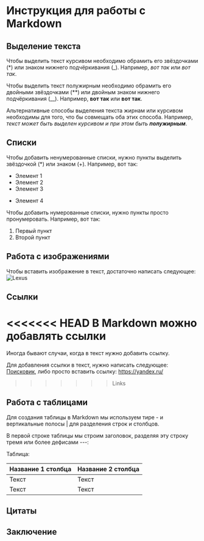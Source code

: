 # Инструкция для работы с Markdown

## Выделение текста

Чтобы выделить текст курсивом необходимо обрамить его звёздочками (*) или знаком нижнего подчёркивания (_). Например, *вот так* или _вот так_.

Чтобы выделить текст полужирным необходимо обрамить его двойными звёздочками (**) или двойным знаком нижнего подчёркивания (__). Например, **вот так** или __вот так__.

Альтернативные способы выделения текста жирнам или курсивом необходимы для того, что бы совмещать оба этих способа. Например, _текст может быть выделен курсивом и при этом быть **полужирным**_.

## Списки

Чтобы добавить ненумерованные списки, нужно пункты выделить звёздочкой (*) или знаком (+). Например, вот так:
* Элемент 1
* Элемент 2
* Элемент 3
+ Элемент 4

Чтобы добавить нумерованные списки, нужно пункты просто пронумеровать. Например, вот так:
1. Первый пункт
2. Второй пункт

## Работа с изображениями

Чтобы вставить изображение в текст, достаточно написать следующее: ![Lexus](0_ef796_3347faa8_XL.jpg)

## Ссылки

<<<<<<< HEAD
В Markdown можно добавлять ссылки
=======
Иногда бывают случаи, когда в текст нужно добавить ссылку.

Для добавления ссылки в текст, нужно написать следующее: [Поисковик](https://yandex.ru/), либо просто вставить ссылку: https://yandex.ru/
>>>>>>> Links

## Работа с таблицами

Для создания таблицы в Markdown мы используем тире - и вертикальные полосы | для разделения строк и столбцов.

В первой строке таблицы мы строим заголовок, разделяя эту строку тремя или более дефисами ---:

Таблица:

|Название 1 столбца|Название 2 столбца|
| --- | --- |
| Текст   | Текст    |
| Текст   | Текст    |


## Цитаты

## Заключение